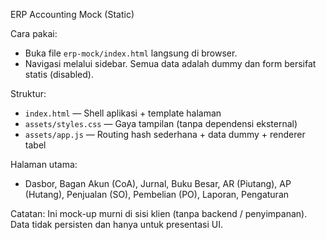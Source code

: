 ERP Accounting Mock (Static)

Cara pakai:

- Buka file `erp-mock/index.html` langsung di browser.
- Navigasi melalui sidebar. Semua data adalah dummy dan form bersifat statis (disabled).

Struktur:

- `index.html` — Shell aplikasi + template halaman
- `assets/styles.css` — Gaya tampilan (tanpa dependensi eksternal)
- `assets/app.js` — Routing hash sederhana + data dummy + renderer tabel

Halaman utama:

- Dasbor, Bagan Akun (CoA), Jurnal, Buku Besar, AR (Piutang), AP (Hutang), Penjualan (SO), Pembelian (PO), Laporan, Pengaturan

Catatan: Ini mock-up murni di sisi klien (tanpa backend / penyimpanan). Data tidak persisten dan hanya untuk presentasi UI.

